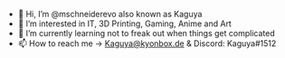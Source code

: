 - 👋 Hi, I’m @mschneiderevo also known as Kaguya
- 👀 I’m interested in IT, 3D Printing, Gaming, Anime and Art
- 🌱 I’m currently learning not to freak out when things get complicated
- 📫 How to reach me -> Kaguya@kyonbox.de & Discord: Kaguya#1512

<!---
mschneiderevo/mschneiderevo is a ✨ special ✨ repository because its `README.md` (this file) appears on your GitHub profile.
You can click the Preview link to take a look at your changes.
--->
